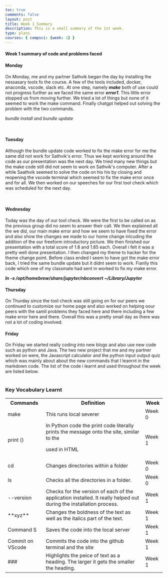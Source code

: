 ```yaml
---
toc: true
comments: false
layout: post
title: Week 1 Summary
description: This is a small summary of the 1st week.
type: plans
courses: { compsci: {week: 1} }
---
```



#### Week 1 summary of code and problems faced


#### Monday
On Monday, me and my partner Sathvik began the day by installing the nessasary tools fo the course. A few of the tools included, docker, anaconda, vscode, slack etc. At one step, namely ***make*** both of use could not progress further as we faced the same error ***error1***. This little error stopped us from moving further. We tried a lot of things but none of it seemed to work the make command. Finally chatgpt helped out solving the problem with the two commands.

*bundle install and bundle update*

<br>

#### Tuesday
Although the bundle update code worked to fix the make error for me the same did not work for Sathvik's error. Thus we kept working around the code as our presentation was the next day. We tried many new things but the make code still did not seem to work on Sathvik's computer. After a while Saathvik seemed to solve the code on his his by closing and reopening the vscode terminal which seemed to fix the make error once and for all. We then worked on our speeches for our first tool check which was scheduled for the next day.

<br>

#### Wednesday
Today was the day of our tool check. We were the first to be called on as the previous group did no seem to answer their call. We then explained all the we did, our main make error and how we seem to have fixed the error and also show the changes we made to our home change inlcuding the addition of the our freeform introductory picture. We then finished our presentation with a total score of 1.8 and 1.85 each. Overall i felt it was a pretty well done presentation. I then changed my theme to hacker for the theme change point. Before class ended I seem to have got the make error back, I tried the same bundle update but it didnt seem to work. Fianlly this code which one of my classmate had sent in worked to fix my make error.

***ln -s /opt/homebrew/share/jupyter/nbconvert ~/Library/Jupyter***

#### Thursday
On Thurday since the tool check was still going on for our peers we continued to customize our home page and also worked on helping oour peers with the samll problems they faced here and there including a few make error here and there. Overall this was a pretty small day as there was not a lot of coding involved.

#### Friday
On Friday we started really coding into new blogs and also use new code such as python and Java. The two new project that me and my partner worked on were, the Javascript calculator and the python input output quiz which was mainly about about the new commands that I leanrnt in the markdown code. The list of the code i learnt and used throughout the week are listed below.
<br><br>

### Key Vocabulary Learnt

<table>
  <tr>
    <th>Commands</th>
    <th>Definition</th>
    <th>Week </th>
  </tr>
<tr>
    <td>make</td>
    <td>This runs local severer</td>
    <td> Week 0</td>
  </tr>
<tr>
    <td>print ()</td>
    <td>In Python code the print code literally prints the message onto the site, similar to the <p> used in HTML</td>
    <td> Week 1</td>
  </tr>
<tr>
    <td>cd</td>
    <td>Changes directories within a folder</td>
    <td> Week 0</td>
  </tr>
<tr>
    <td>ls</td>
    <td>Checks all the directories in a folder.</td>
    <td> Week 0</td>
  </tr>
<tr>
    <td>--version</td>
    <td>Checks for the version of each of the application installed. It really helped out during the installation process.</td>
    <td> Week 1</td>
  </tr>
<tr>
    <td>**xyz** <link></td>
    <td>Changes the boldness of the text as well as the italics part of the text.</td>
    <td>Week 1</td>
  </tr>
<tr>
    <td>Command S </td>
    <td>Saves the code into the local server</td>
    <td> Week 1</td>
  </tr>
<tr>
    <td>Commit on VScode</td>
    <td>Commits the code into the github terminal and the site</td>
    <td>Week 1</td>
  </tr>
<tr>
    <td>###</td>
    <td>Highlights the peice of text as a heading. The larger it gets the smaller the heading.</td>
    <td>Week 1</td>
 
